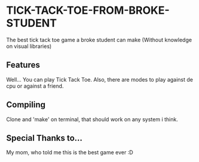 # TICK-TACK-TOE-FROM-BROKE-STUDENT
The best tick tack toe game a broke student can make (Without knowledge on visual libraries)

## Features
Well... You can play Tick Tack Toe. Also, there are modes to play against de cpu or against a friend.

## Compiling
Clone and 'make' on terminal, that should work on any system i think.

## Special Thanks to...
My mom, who told me this is the best game ever :D
